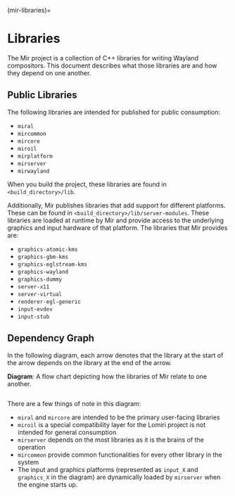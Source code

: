 (mir-libraries)=

# Libraries

The Mir project is a collection of C++ libraries for writing Wayland
compositors. This document describes what those libraries are and how they
depend on one another.

## Public Libraries

The following libraries are intended for published for public consumption:

- `miral`
- `mircommon`
- `mircore`
- `miroil`
- `mirplatform`
- `mirserver`
- `mirwayland`

When you build the project, these libraries are found in
`<build_directory>/lib`.

Additionally, Mir publishes libraries that add support for different platforms.
These can be found in `<build_directory>/lib/server-modules`. These libraries
are loaded at runtime by Mir and provide access to the underlying graphics and
input hardware of that platform. The libraries that Mir provides are:

- `graphics-atomic-kms`
- `graphics-gbm-kms`
- `graphics-eglstream-kms`
- `graphics-wayland`
- `graphics-dummy`
- `server-x11`
- `server-virtual`
- `renderer-egl-generic`
- `input-evdev`
- `input-stub`

## Dependency Graph

In the following diagram, each arrow denotes that the library at the start of
the arrow depends on the library at the end of the arrow.

**Diagram**: A flow chart depicting how the libraries of Mir relate to one another.

```{mermaid} libraries.mmd
```

There are a few things of note in this diagram:

- `miral` and `mircore` are intended to be the primary user-facing libraries
- `miroil` is a special compatibility layer for the Lomiri project is not
  intended for general consumption
- `mirserver` depends on the most libraries as it is the brains of the operation
- `mircommon` provide common functionalities for every other library in the
  system
- The input and graphics platforms (represented as `input_X` and `graphics_X` in
  the diagram) are dynamically loaded by `mirserver` when the engine starts up.
